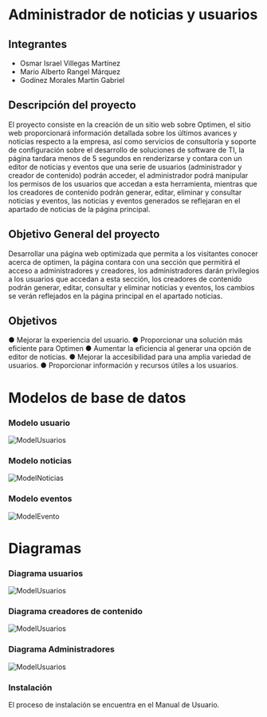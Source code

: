 # Administrador de noticias y usuarios

## Integrantes

* Osmar Israel Villegas Martínez
* Mario Alberto Rangel Márquez
* Godínez Morales Martin Gabriel

## Descripción del proyecto
El proyecto consiste en la creación de un sitio web sobre Optimen, el sitio web proporcionará información detallada sobre los últimos avances y noticias respecto a la empresa, así como servicios de consultoría y soporte de configuración sobre el desarrollo de soluciones de software de TI, la página tardara menos de 5 segundos en renderizarse y contara con un editor de noticias y eventos que una serie de usuarios (administrador y creador de contenido) podrán acceder, el administrador podrá manipular los permisos de los usuarios que accedan a esta herramienta, mientras que los creadores de contenido podrán generar, editar, eliminar y consultar noticias y eventos, las noticias y eventos generados se reflejaran en el apartado de noticias de la página principal.

## Objetivo General del proyecto
Desarrollar una página web optimizada que permita a los visitantes conocer acerca de optimen, la página contara con una sección que permitirá el acceso a administradores y creadores, los administradores darán privilegios a los usuarios que accedan a esta sección, los creadores de contenido podrán generar, editar, consultar y eliminar noticias y eventos, los cambios se verán reflejados en la página principal en el apartado noticias.

## Objetivos
●	Mejorar la experiencia del usuario.
●	Proporcionar una solución más eficiente para Optimen
●	Aumentar la eficiencia al generar una opción de editor de noticias.
●	Mejorar la accesibilidad para una amplia variedad de usuarios.
●	Proporcionar información y recursos útiles a los usuarios.

# Modelos de base de datos

### Modelo usuario
<picture>
  <img alt="ModelUsuarios" src="../Imagenes/ModelUsuarios.PNG">
</picture>

### Modelo noticias
<picture>
  <img alt="ModelNoticias" src="../Imagenes/ModeloNoticias.PNG">
</picture>

### Modelo eventos
<picture>
  <img alt="ModelEvento" src="../Imagenes/ModeloEventos.PNG">
</picture>


# Diagramas

### Diagrama usuarios
<picture>
  <img alt="ModelUsuarios" src="../Imagenes/DiagramaUsuario.png">
</picture>

### Diagrama creadores de contenido
<picture>
  <img alt="ModelUsuarios" src="../Imagenes/DiagramaCreador.png">
</picture>

### Diagrama Administradores
<picture>
  <img alt="ModelUsuarios" src="../Imagenes/DiagramaAdministrador.png">
</picture>

### Instalación
El proceso de instalación se encuentra en el Manual de Usuario.
